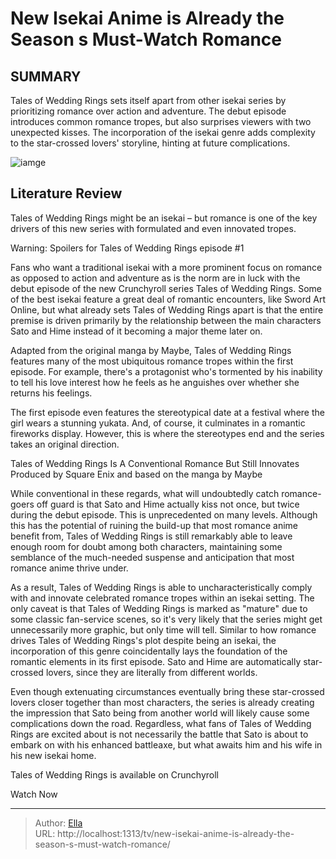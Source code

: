 # New Isekai Anime is Already the Season s Must-Watch Romance


## SUMMARY 



  Tales of Wedding Rings sets itself apart from other isekai series by prioritizing romance over action and adventure.   The debut episode introduces common romance tropes, but also surprises viewers with two unexpected kisses.   The incorporation of the isekai genre adds complexity to the star-crossed lovers&#39; storyline, hinting at future complications.  

![iamge](https://static1.srcdn.com/wordpress/wp-content/uploads/2024/01/tales-of-wedding-rings-key-anime-visual.jpg)

## Literature Review
Tales of Wedding Rings might be an isekai – but romance is one of the key drivers of this new series with formulated and even innovated tropes.




Warning: Spoilers for Tales of Wedding Rings episode #1




Fans who want a traditional isekai with a more prominent focus on romance as opposed to action and adventure as is the norm are in luck with the debut episode of the new Crunchyroll series Tales of Wedding Rings. Some of the best isekai feature a great deal of romantic encounters, like Sword Art Online, but what already sets Tales of Wedding Rings apart is that the entire premise is driven primarily by the relationship between the main characters Sato and Hime instead of it becoming a major theme later on.

Adapted from the original manga by Maybe, Tales of Wedding Rings features many of the most ubiquitous romance tropes within the first episode. For example, there&#39;s a protagonist who&#39;s tormented by his inability to tell his love interest how he feels as he anguishes over whether she returns his feelings.

          




The first episode even features the stereotypical date at a festival where the girl wears a stunning yukata. And, of course, it culminates in a romantic fireworks display. However, this is where the stereotypes end and the series takes an original direction.


 Tales of Wedding Rings Is A Conventional Romance But Still Innovates 
Produced by Square Enix and based on the manga by Maybe
          

While conventional in these regards, what will undoubtedly catch romance-goers off guard is that Sato and Hime actually kiss not once, but twice during the debut episode. This is unprecedented on many levels. Although this has the potential of ruining the build-up that most romance anime benefit from, Tales of Wedding Rings is still remarkably able to leave enough room for doubt among both characters, maintaining some semblance of the much-needed suspense and anticipation that most romance anime thrive under.




As a result, Tales of Wedding Rings is able to uncharacteristically comply with and innovate celebrated romance tropes within an isekai setting. The only caveat is that Tales of Wedding Rings is marked as &#34;mature&#34; due to some classic fan-service scenes, so it&#39;s very likely that the series might get unnecessarily more graphic, but only time will tell. Similar to how romance drives Tales of Wedding Rings&#39;s plot despite being an isekai, the incorporation of this genre coincidentally lays the foundation of the romantic elements in its first episode. Sato and Hime are automatically star-crossed lovers, since they are literally from different worlds.

          

Even though extenuating circumstances eventually bring these star-crossed lovers closer together than most characters, the series is already creating the impression that Sato being from another world will likely cause some complications down the road. Regardless, what fans of Tales of Wedding Rings are excited about is not necessarily the battle that Sato is about to embark on with his enhanced battleaxe, but what awaits him and his wife in his new isekai home.




Tales of Wedding Rings is available on Crunchyroll

Watch Now



---

> Author: [Ella](https://instagram.hk.cn/)  
> URL: http://localhost:1313/tv/new-isekai-anime-is-already-the-season-s-must-watch-romance/  

